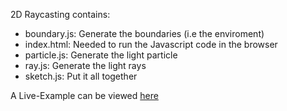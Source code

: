 2D Raycasting contains:
- boundary.js: Generate the boundaries (i.e the enviroment)
- index.html: Needed to run the Javascript code in the browser
- particle.js: Generate the light particle
- ray.js: Generate the light rays
- sketch.js: Put it all together


A Live-Example can be viewed [here](https://BambooFlower.github.io/Math-Scripts/#ray_casting)
